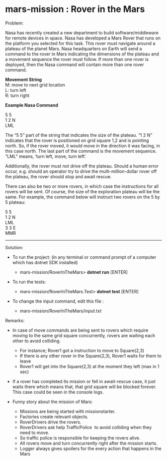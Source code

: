 
# mars-mission : Rover in the Mars

Problem:

Nasa has recently created a new department to build software/middleware for remote devices in space. Nasa has developed a Mars Rover that runs on the platform you selected for this task. This rover must navigate around a plateau of the planet Mars. Nasa headquarters on Earth will send a command to the rover in Mars indicating the dimensions of the plateau and a movement sequence the rover must follow. If more than one rover is deployed, then the Nasa command will contain more than one rover command.  

**Movement String**  
M: move to next grid location  
L: turn left  
R: turn right  
 
**Example Nasa Command**

5 5  
1 2 N  
LML  
 
The “5 5” part of the string that indicates the size of the plateau.  “1 2 N” indicates that the rover is positioned on grid square 1,2 and is pointing north.  So, if the rover moved, it would move in the direction it was facing, in this case north.  The last part of the command is the movement sequence.  “LML” means, ‘turn left, move, turn left’.

 

Additionally, the rover must not drive off the plateau. Should a human error occur, e.g. should an operator try to drive the multi-million-dollar rover off the plateau, the rover should stop and await rescue.

There can also be two or more rovers, in which case the instructions for all rovers will be sent.  Of course, the size of the exploration plateau will be the same.  For example, the command below will instruct two rovers on the 5 by 5 plateau:

 

5 5  
1 2 N  
LML  
3 3 E  
MMR

------------------


Solution:

* To run the project:  (in any terminal or command prompt of a computer which has dotnet SDK installed)

  * mars-mission/RoverInTheMars> **dotnet run** [ENTER]

* To run the tests:

  * mars-mission/RoverInTheMars.Test> **dotnet test** [ENTER]

* To change the input command, edit this file :

  * mars-mission/RoverInTheMars/input.txt

Remarks:

* In case of move commands are being sent to rovers which require moving to the same grid square concurrently, rovers are waiting each other to avoid colliding. 
  * For instance; Rover1 got a instruction to move to Square(2,3)
  * If there is any other rover in the Square(2,3), Rover1 waits for them to leave
  * Rover1 will get into the Square(2,3) at the moment they left (max in 1 sec)

* If a rover has completed its mission or fell in await-rescue case, it just waits there which means that, that grid square will be blocked forever. This case could be seen in the console logs.

* Funny story about the mission of Mars:
  * Missions are being started with missionstarter.
  * Factories create relevant objects. 
  * RoverDrivers drive the rovers. 
  * RoverDrivers ask help TrafficPolice  to avoid colliding when they need to move. 
  * So traffic police is responsible for keeping the rovers alive. 
  * All rovers move and turn concurrently right after the mission starts.
  * Logger always gives spoilers for the every action that happens in the Mars
